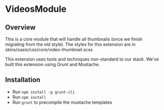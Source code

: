 # VideosModule
## Overview
This is a core module that will handle all thumbnails (once we finish migrating from the old style).
The styles for this extension are in skins/oasis/css/core/video-thumbnail.scss

This extension uses tools and techniques non-standard to our stack. We've built this extension using Grunt and Mustache.

## Installation
* Run `npm install -g grunt-cli`
* Run `npm install`
* Run `grunt` to precompile the mustache templates

